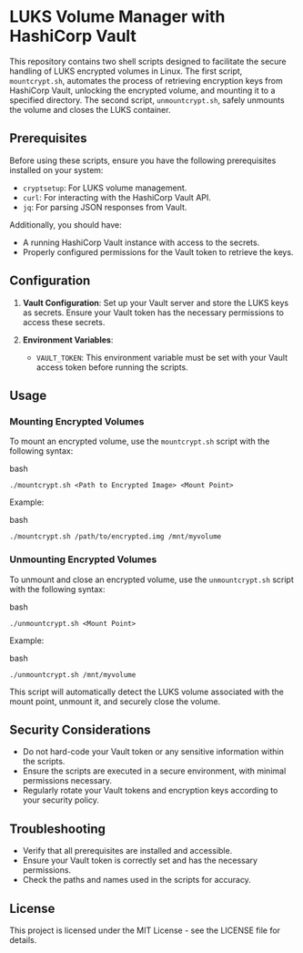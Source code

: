 # LUKS Volume Manager with HashiCorp Vault

This repository contains two shell scripts designed to facilitate the secure handling of LUKS encrypted volumes in Linux. The first script, `mountcrypt.sh`, automates the process of retrieving encryption keys from HashiCorp Vault, unlocking the encrypted volume, and mounting it to a specified directory. The second script, `unmountcrypt.sh`, safely unmounts the volume and closes the LUKS container.

## Prerequisites

Before using these scripts, ensure you have the following prerequisites installed on your system:

- `cryptsetup`: For LUKS volume management.
- `curl`: For interacting with the HashiCorp Vault API.
- `jq`: For parsing JSON responses from Vault.

Additionally, you should have:

- A running HashiCorp Vault instance with access to the secrets.
- Properly configured permissions for the Vault token to retrieve the keys.

## Configuration

1. **Vault Configuration**: Set up your Vault server and store the LUKS keys as secrets. Ensure your Vault token has the necessary permissions to access these secrets.
    
2. **Environment Variables**:
    
    - `VAULT_TOKEN`: This environment variable must be set with your Vault access token before running the scripts.

## Usage

### Mounting Encrypted Volumes

To mount an encrypted volume, use the `mountcrypt.sh` script with the following syntax:

bash

`./mountcrypt.sh <Path to Encrypted Image> <Mount Point>`

Example:

bash

`./mountcrypt.sh /path/to/encrypted.img /mnt/myvolume`

### Unmounting Encrypted Volumes

To unmount and close an encrypted volume, use the `unmountcrypt.sh` script with the following syntax:

bash

`./unmountcrypt.sh <Mount Point>`

Example:

bash

`./unmountcrypt.sh /mnt/myvolume`

This script will automatically detect the LUKS volume associated with the mount point, unmount it, and securely close the volume.

## Security Considerations

- Do not hard-code your Vault token or any sensitive information within the scripts.
- Ensure the scripts are executed in a secure environment, with minimal permissions necessary.
- Regularly rotate your Vault tokens and encryption keys according to your security policy.

## Troubleshooting

- Verify that all prerequisites are installed and accessible.
- Ensure your Vault token is correctly set and has the necessary permissions.
- Check the paths and names used in the scripts for accuracy.

## License

This project is licensed under the MIT License - see the LICENSE file for details.
